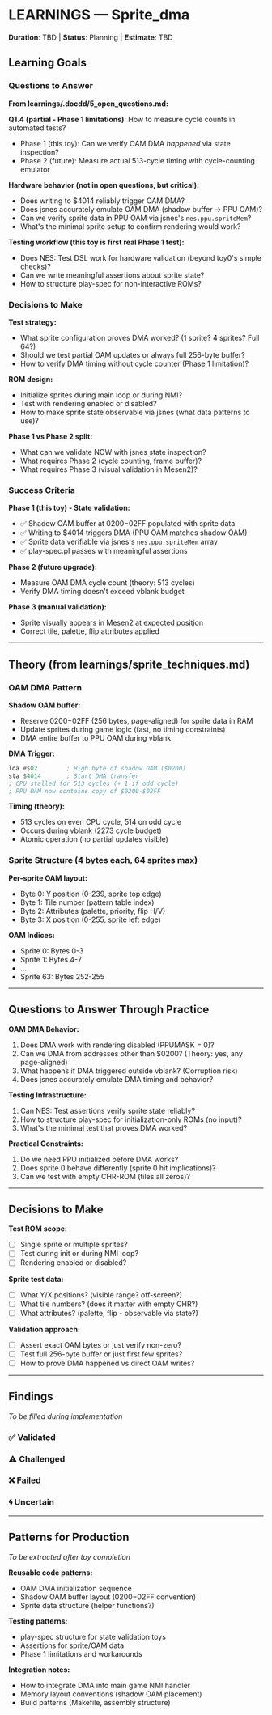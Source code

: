 # LEARNINGS — Sprite_dma

**Duration**: TBD | **Status**: Planning | **Estimate**: TBD

## Learning Goals

### Questions to Answer

**From learnings/.docdd/5_open_questions.md:**

**Q1.4 (partial - Phase 1 limitations)**: How to measure cycle counts in automated tests?
- Phase 1 (this toy): Can we verify OAM DMA *happened* via state inspection?
- Phase 2 (future): Measure actual 513-cycle timing with cycle-counting emulator

**Hardware behavior (not in open questions, but critical):**
- Does writing to $4014 reliably trigger OAM DMA?
- Does jsnes accurately emulate OAM DMA (shadow buffer → PPU OAM)?
- Can we verify sprite data in PPU OAM via jsnes's `nes.ppu.spriteMem`?
- What's the minimal sprite setup to confirm rendering would work?

**Testing workflow (this toy is first real Phase 1 test):**
- Does NES::Test DSL work for hardware validation (beyond toy0's simple checks)?
- Can we write meaningful assertions about sprite state?
- How to structure play-spec for non-interactive ROMs?

### Decisions to Make

**Test strategy:**
- What sprite configuration proves DMA worked? (1 sprite? 4 sprites? Full 64?)
- Should we test partial OAM updates or always full 256-byte buffer?
- How to verify DMA timing without cycle counter (Phase 1 limitation)?

**ROM design:**
- Initialize sprites during main loop or during NMI?
- Test with rendering enabled or disabled?
- How to make sprite state observable via jsnes (what data patterns to use)?

**Phase 1 vs Phase 2 split:**
- What can we validate NOW with jsnes state inspection?
- What requires Phase 2 (cycle counting, frame buffer)?
- What requires Phase 3 (visual validation in Mesen2)?

### Success Criteria

**Phase 1 (this toy) - State validation:**
- ✅ Shadow OAM buffer at $0200-$02FF populated with sprite data
- ✅ Writing to $4014 triggers DMA (PPU OAM matches shadow OAM)
- ✅ Sprite data verifiable via jsnes's `nes.ppu.spriteMem` array
- ✅ play-spec.pl passes with meaningful assertions

**Phase 2 (future upgrade):**
- Measure OAM DMA cycle count (theory: 513 cycles)
- Verify DMA timing doesn't exceed vblank budget

**Phase 3 (manual validation):**
- Sprite visually appears in Mesen2 at expected position
- Correct tile, palette, flip attributes applied

---

## Theory (from learnings/sprite_techniques.md)

### OAM DMA Pattern

**Shadow OAM buffer:**
- Reserve $0200-$02FF (256 bytes, page-aligned) for sprite data in RAM
- Update sprites during game logic (fast, no timing constraints)
- DMA entire buffer to PPU OAM during vblank

**DMA Trigger:**
```asm
lda #$02        ; High byte of shadow OAM ($0200)
sta $4014       ; Start DMA transfer
; CPU stalled for 513 cycles (+ 1 if odd cycle)
; PPU OAM now contains copy of $0200-$02FF
```

**Timing (theory):**
- 513 cycles on even CPU cycle, 514 on odd cycle
- Occurs during vblank (2273 cycle budget)
- Atomic operation (no partial updates visible)

### Sprite Structure (4 bytes each, 64 sprites max)

**Per-sprite OAM layout:**
- Byte 0: Y position (0-239, sprite top edge)
- Byte 1: Tile number (pattern table index)
- Byte 2: Attributes (palette, priority, flip H/V)
- Byte 3: X position (0-255, sprite left edge)

**OAM Indices:**
- Sprite 0: Bytes 0-3
- Sprite 1: Bytes 4-7
- ...
- Sprite 63: Bytes 252-255

---

## Questions to Answer Through Practice

**OAM DMA Behavior:**
1. Does DMA work with rendering disabled (PPUMASK = 0)?
2. Can we DMA from addresses other than $0200? (Theory: yes, any page-aligned)
3. What happens if DMA triggered outside vblank? (Corruption risk)
4. Does jsnes accurately emulate DMA timing and behavior?

**Testing Infrastructure:**
1. Can NES::Test assertions verify sprite state reliably?
2. How to structure play-spec for initialization-only ROMs (no input)?
3. What's the minimal test that proves DMA worked?

**Practical Constraints:**
1. Do we need PPU initialized before DMA works?
2. Does sprite 0 behave differently (sprite 0 hit implications)?
3. Can we test with empty CHR-ROM (tiles all zeros)?

---

## Decisions to Make

**Test ROM scope:**
- [ ] Single sprite or multiple sprites?
- [ ] Test during init or during NMI loop?
- [ ] Rendering enabled or disabled?

**Sprite test data:**
- [ ] What Y/X positions? (visible range? off-screen?)
- [ ] What tile numbers? (does it matter with empty CHR?)
- [ ] What attributes? (palette, flip - observable via state?)

**Validation approach:**
- [ ] Assert exact OAM bytes or just verify non-zero?
- [ ] Test full 256-byte buffer or just first few sprites?
- [ ] How to prove DMA happened vs direct OAM writes?

---

## Findings

*To be filled during implementation*

### ✅ Validated

### ⚠️ Challenged

### ❌ Failed

### 🌀 Uncertain

---

## Patterns for Production

*To be extracted after toy completion*

**Reusable code patterns:**
- OAM DMA initialization sequence
- Shadow OAM buffer layout ($0200-$02FF convention)
- Sprite data structure (helper functions?)

**Testing patterns:**
- play-spec structure for state validation toys
- Assertions for sprite/OAM data
- Phase 1 limitations and workarounds

**Integration notes:**
- How to integrate DMA into main game NMI handler
- Memory layout conventions (shadow OAM placement)
- Build patterns (Makefile, assembly structure)
